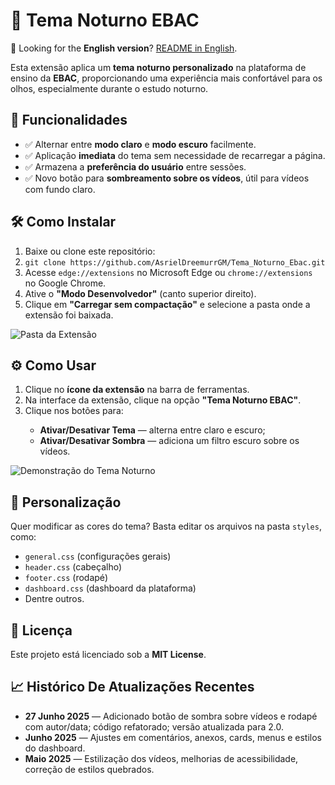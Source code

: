 <h1>🌙 Tema Noturno EBAC</h1>
<p>
  🔗 Looking for the <strong>English version</strong>? 
    <a href="https://github.com/AsrielDreemurrGM/Tema_Noturno_Ebac/blob/main/README_English.md">README in English</a>.
</p>
<p>
    Esta extensão aplica um <strong>tema noturno personalizado</strong> na plataforma de ensino da <strong>EBAC</strong>, proporcionando uma experiência mais confortável para os olhos, especialmente durante o estudo noturno.
</p>
<h2>🚀 Funcionalidades</h2>
<ul>
    <li>✅ Alternar entre <strong>modo claro</strong> e <strong>modo escuro</strong> facilmente.</li>
    <li>✅ Aplicação <strong>imediata</strong> do tema sem necessidade de recarregar a página.</li>
    <li>✅ Armazena a <strong>preferência do usuário</strong> entre sessões.</li>
    <li>✅ Novo botão para <strong>sombreamento sobre os vídeos</strong>, útil para vídeos com fundo claro.</li>
</ul>
<h2>🛠️ Como Instalar</h2>
<ol>
    <li>Baixe ou clone este repositório:</li>
    <li><code>git clone https://github.com/AsrielDreemurrGM/Tema_Noturno_Ebac.git</code></li>
    <li>Acesse <code>edge://extensions</code> no Microsoft Edge ou <code>chrome://extensions</code> no Google Chrome.</li>
    <li>Ative o <strong>"Modo Desenvolvedor"</strong> (canto superior direito).</li>
    <li>Clique em <strong>"Carregar sem compactação"</strong> e selecione a pasta onde a extensão foi baixada.</li>
</ol>
<img title="Pasta da Extensão" alt="Pasta da Extensão" src="https://servidor-host-imagens.vercel.app/extension-folder.png">
<h2>⚙️ Como Usar</h2>
<ol>
    <li>Clique no <strong>ícone da extensão</strong> na barra de ferramentas.</li>
    <li>Na interface da extensão, clique na opção <strong>"Tema Noturno EBAC"</strong>.</li>
    <li>Clique nos botões para:</li>
    <ul>
        <li><strong>Ativar/Desativar Tema</strong> — alterna entre claro e escuro;</li>
        <li><strong>Ativar/Desativar Sombra</strong> — adiciona um filtro escuro sobre os vídeos.</li>
    </ul>
</ol>
<img title="Demonstração do Tema Noturno" alt="Demonstração do Tema Noturno" src="https://servidor-host-imagens.vercel.app/Exemplo-Extensao.gif">
<h2>🎨 Personalização</h2>
<p>
    Quer modificar as cores do tema? Basta editar os arquivos na pasta <code>styles</code>, como:
</p>
<ul>
    <li><code>general.css</code> (configurações gerais)</li>
    <li><code>header.css</code> (cabeçalho)</li>
    <li><code>footer.css</code> (rodapé)</li>
    <li><code>dashboard.css</code> (dashboard da plataforma)</li>
    <li>Dentre outros.</li>
</ul>
<h2>📜 Licença</h2>
<p>Este projeto está licenciado sob a <strong>MIT License</strong>.</p>
<h2>📈 Histórico De Atualizações Recentes</h2>
<ul>
    <li><strong>27 Junho 2025</strong> — Adicionado botão de sombra sobre vídeos e rodapé com autor/data; código refatorado; versão atualizada para 2.0.</li>
    <li><strong>Junho 2025</strong> — Ajustes em comentários, anexos, cards, menus e estilos do dashboard.</li>
    <li><strong>Maio 2025</strong> — Estilização dos vídeos, melhorias de acessibilidade, correção de estilos quebrados.</li>
</ul>
